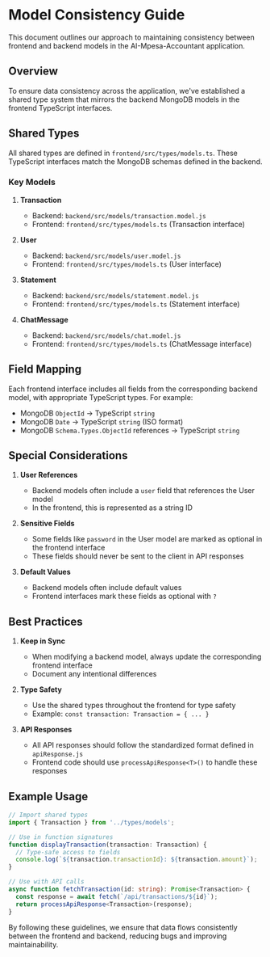 # Model Consistency Guide

This document outlines our approach to maintaining consistency between frontend and backend models in the AI-Mpesa-Accountant application.

## Overview

To ensure data consistency across the application, we've established a shared type system that mirrors the backend MongoDB models in the frontend TypeScript interfaces.

## Shared Types

All shared types are defined in `frontend/src/types/models.ts`. These TypeScript interfaces match the MongoDB schemas defined in the backend.

### Key Models

1. **Transaction**
   - Backend: `backend/src/models/transaction.model.js`
   - Frontend: `frontend/src/types/models.ts` (Transaction interface)

2. **User**
   - Backend: `backend/src/models/user.model.js`
   - Frontend: `frontend/src/types/models.ts` (User interface)

3. **Statement**
   - Backend: `backend/src/models/statement.model.js`
   - Frontend: `frontend/src/types/models.ts` (Statement interface)

4. **ChatMessage**
   - Backend: `backend/src/models/chat.model.js`
   - Frontend: `frontend/src/types/models.ts` (ChatMessage interface)

## Field Mapping

Each frontend interface includes all fields from the corresponding backend model, with appropriate TypeScript types. For example:

- MongoDB `ObjectId` → TypeScript `string`
- MongoDB `Date` → TypeScript `string` (ISO format)
- MongoDB `Schema.Types.ObjectId` references → TypeScript `string`

## Special Considerations

1. **User References**
   - Backend models often include a `user` field that references the User model
   - In the frontend, this is represented as a string ID

2. **Sensitive Fields**
   - Some fields like `password` in the User model are marked as optional in the frontend interface
   - These fields should never be sent to the client in API responses

3. **Default Values**
   - Backend models often include default values
   - Frontend interfaces mark these fields as optional with `?`

## Best Practices

1. **Keep in Sync**
   - When modifying a backend model, always update the corresponding frontend interface
   - Document any intentional differences

2. **Type Safety**
   - Use the shared types throughout the frontend for type safety
   - Example: `const transaction: Transaction = { ... }`

3. **API Responses**
   - All API responses should follow the standardized format defined in `apiResponse.js`
   - Frontend code should use `processApiResponse<T>()` to handle these responses

## Example Usage

```typescript
// Import shared types
import { Transaction } from '../types/models';

// Use in function signatures
function displayTransaction(transaction: Transaction) {
  // Type-safe access to fields
  console.log(`${transaction.transactionId}: ${transaction.amount}`);
}

// Use with API calls
async function fetchTransaction(id: string): Promise<Transaction> {
  const response = await fetch(`/api/transactions/${id}`);
  return processApiResponse<Transaction>(response);
}
```

By following these guidelines, we ensure that data flows consistently between the frontend and backend, reducing bugs and improving maintainability. 